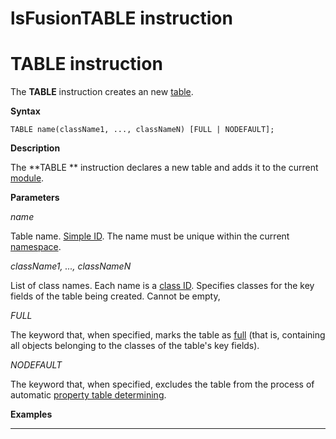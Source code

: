# lsFusionTABLE instruction

# TABLE instruction

The **TABLE** instruction creates an new [table](Tables.md).

**Syntax**

    TABLE name(className1, ..., classNameN) [FULL | NODEFAULT];

**Description**

The **TABLE ** instruction declares a new table and adds it to the current [module](Modules.md). 

  

**Parameters**

*name*

Table name. [Simple ID](IDs_1573053.html#IDs-id). The name must be unique within the current [namespace](Naming_35521066.html#Naming-namespace).

*className1, ..., classNameN*

List of class names. Each name is a [class ID](IDs_1573053.html#IDs-classname). Specifies classes for the key fields of the table being created. Cannot be empty,

*FULL*

The keyword that, when specified, marks the table as [full](Tables_688175.html#Tables-full) (that is, containing all objects belonging to the classes of the table's key fields).  

*NODEFAULT*

The keyword that, when specified, excludes the table from the process of automatic [property table determining](Tables_688175.html#Tables-property).

**Examples**

********************



  
